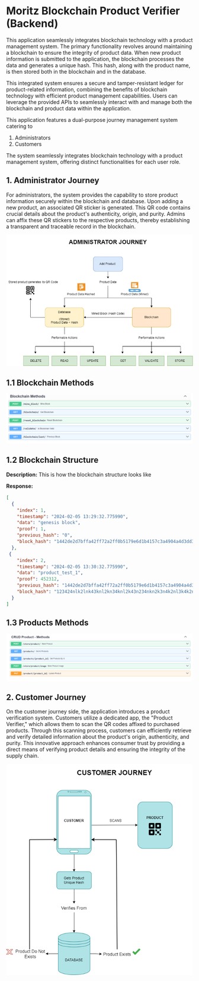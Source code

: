 # Moritz Blockchain Product Verifier (Backend)


This application seamlessly integrates blockchain technology with a product management system. The primary functionality revolves around maintaining a blockchain to ensure the integrity of product data. When new product information is submitted to the application, the blockchain processes the data and generates a unique hash. This hash, along with the product name, is then stored both in the blockchain and in the database.

This integrated system ensures a secure and tamper-resistant ledger for product-related information, combining the benefits of blockchain technology with efficient product management capabilities. Users can leverage the provided APIs to seamlessly interact with and manage both the blockchain and product data within the application.

This application features a dual-purpose journey management system catering to 
1. Administrators
2. Customers

The system seamlessly integrates blockchain technology with a product management system, offering distinct functionalities for each user role.

## 1. Administrator Journey

For administrators, the system provides the capability to store product information securely within the blockchain and database. Upon adding a new product, an associated QR sticker is generated. This QR code contains crucial details about the product's authenticity, origin, and purity. Admins can affix these QR stickers to the respective products, thereby establishing a transparent and traceable record in the blockchain.

![alt text](https://github.com/5HATIM5/Moritz_Blockchain_API/blob/main/ReadMeImages/test.drawio.png)

## 1.1 Blockchain Methods
![alt text](https://github.com/5HATIM5/Moritz_Blockchain_API/blob/main/ReadMeImages/blockchain.png)

## 1.2 Blockchain Structure

**Description:**  This is how the blockchain structure looks like

**Response:**
```json
[
  {
    "index": 1,
    "timestamp": "2024-02-05 13:29:32.775990",
    "data": "genesis block",
    "proof": 1,
    "previous_hash": "0",
    "block_hash": "1442de2d7bffa42ff72a2ff0b5179e6d1b4157c3a4904a4d3dd35822ac11d25a"
  },
 {
    "index": 2,
    "timestamp": "2024-02-05 13:30:32.775990",
    "data": "product_test_1",
    "proof": 452312,
    "previous_hash": "1442de2d7bffa42ff72a2ff0b5179e6d1b4157c3a4904a4d3dd35822ac11d25a",
    "block_hash": "123424nlk2lnk43knl2kn34knl2k43n234nkn2k3n4k2nl3k4k2n34n2482234knlkna"
  }
]
```

## 1.3 Products Methods
![alt text](https://github.com/5HATIM5/Moritz_Blockchain_API/blob/main/ReadMeImages/product.png)

## 2. Customer Journey

On the customer journey side, the application introduces a product verification system. Customers utilize a dedicated app, the "Product Verifier," which allows them to scan the QR codes affixed to purchased products. Through this scanning process, customers can efficiently retrieve and verify detailed information about the product's origin, authenticity, and purity. This innovative approach enhances consumer trust by providing a direct means of verifying product details and ensuring the integrity of the supply chain.

![alt text](https://github.com/5HATIM5/Moritz_Blockchain_API/blob/main/ReadMeImages/customer.drawio.png)

